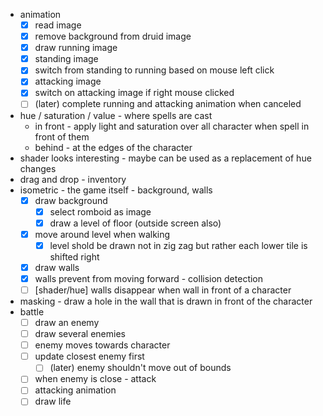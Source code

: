 - animation
  - [x] read image
  - [x] remove background from druid image
  - [x] draw running image
  - [x] standing image
  - [x] switch from standing to running based on mouse left click
  - [x] attacking image
  - [x] switch on attacking image if right mouse clicked
  - [ ] (later) complete running and attacking animation when canceled
- hue / saturation / value - where spells are cast
  - in front - apply light and saturation over all character when spell in front of them
  - behind - at the edges of the character
- shader looks interesting - maybe can be used as a replacement of hue changes
- drag and drop - inventory
- isometric - the game itself - background, walls
  - [x] draw background
    - [x] select romboid as image
    - [x] draw a level of floor (outside screen also)
  - [x] move around level when walking
    - [x] level shold be drawn not in zig zag but rather each lower tile is shifted right
  - [x] draw walls
  - [x] walls prevent from moving forward - collision detection
  - [ ] [shader/hue] walls disappear when wall in front of a character 
- masking - draw a hole in the wall that is drawn in front of the character
- battle
  - [ ] draw an enemy
  - [ ] draw several enemies
  - [ ] enemy moves towards character
  - [ ] update closest enemy first
    - [ ] (later) enemy shouldn't move out of bounds
  - [ ] when enemy is close - attack
  - [ ] attacking animation
  - [ ] draw life
